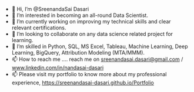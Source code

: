- 👋 Hi, I’m @SreenandaSai Dasari      
- 👀 I’m interested in becoming an all-round Data Scientist.      
- 🌱 I’m currently working on improving my technical skills and clear relevant certifications.   
- 💞️ I’m looking to collaborate on any data science related project for learning.   
- 💞️ I’m skilled in Python, SQL, MS Excel, Tableau, Machine Learning, Deep Learning, BigQuery, Attribution Modeling (MTA/MMM).
- 📫 How to reach me ....  reach me on sreenandasai.dasari@gmail.com / www.linkedin.com/in/nandasai-dasari
- 📫 Please visit my portfolio to know more about my professional experience, https://sreenandasai-dasari.github.io/Portfolio
   
 
  
<!---   
SreenandaSai-Dasari/SreenandaSai-Dasari is a ✨ special ✨ repository because its `README.md` (this file) appears on your GitHub profile.
You can click the Preview link to take a look at your changes.
--->
